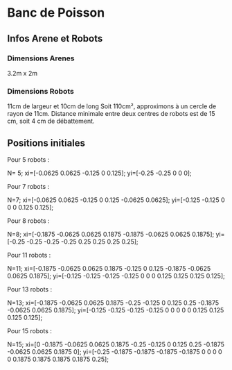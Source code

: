 # Banc de Poisson

## Infos Arene et Robots

### Dimensions Arenes
3.2m x 2m

### Dimensions Robots
11cm de largeur et 10cm de long
Soit 110cm², approximons à un cercle de rayon de 11cm.
Distance minimale entre deux centres de robots est de 15 cm, soit 4 cm de débattement.

## Positions initiales

Pour 5 robots : 

N= 5;
xi=[-0.0625 0.0625 -0.125 0 0.125];
yi=[-0.25 -0.25 0 0 0];

Pour 7 robots : 

N=7;
xi=[-0.0625 0.0625 -0.125 0 0.125 -0.0625 0.0625];
yi=[-0.125 -0.125 0 0 0 0.125 0.125];

Pour 8 robots : 

N=8;
xi=[-0.1875 -0.0625 0.0625 0.1875 -0.1875 -0.0625 0.0625 0.1875];
yi=[-0.25 -0.25 -0.25 -0.25  0.25 0.25 0.25 0.25];

Pour 11 robots : 

N=11;
xi=[-0.1875 -0.0625 0.0625 0.1875 -0.125 0 0.125 -0.1875 -0.0625 0.0625 0.1875];
yi=[-0.125 -0.125 -0.125 -0.125 0 0 0 0.125 0.125 0.125 0.125];

Pour 13 robots : 

N=13;
xi=[-0.1875 -0.0625 0.0625 0.1875 -0.25 -0.125 0 0.125 0.25 -0.1875 -0.0625 0.0625 0.1875];
yi=[-0.125 -0.125 -0.125 -0.125 0 0 0 0 0 0.125 0.125 0.125 0.125];

Pour 15 robots : 

N=15;
xi=[0 -0.1875 -0.0625 0.0625 0.1875 -0.25 -0.125 0 0.125 0.25 -0.1875 -0.0625 0.0625 0.1875 0];
yi=[-0.25 -0.1875 -0.1875 -0.1875 -0.1875 0 0 0 0 0 0.1875 0.1875 0.1875 0.1875 0.25];

